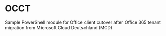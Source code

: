 # OCCT
Sample PowerShell module for Office client cutover after Office 365 tenant migration from Microsoft Cloud Deutschland (MCD)
